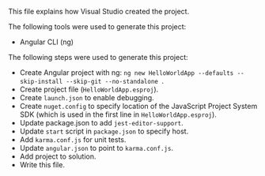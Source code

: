 This file explains how Visual Studio created the project.

The following tools were used to generate this project:
- Angular CLI (ng)

The following steps were used to generate this project:
- Create Angular project with ng: `ng new HelloWorldApp --defaults --skip-install --skip-git --no-standalone `.
- Create project file (`HelloWorldApp.esproj`).
- Create `launch.json` to enable debugging.
- Create `nuget.config` to specify location of the JavaScript Project System SDK (which is used in the first line in `HelloWorldApp.esproj`).
- Update package.json to add `jest-editor-support`.
- Update `start` script in `package.json` to specify host.
- Add `karma.conf.js` for unit tests.
- Update `angular.json` to point to `karma.conf.js`.
- Add project to solution.
- Write this file.
